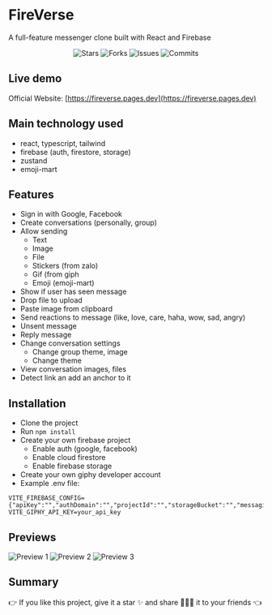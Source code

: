 # FireVerse

A full-feature messenger clone built with React and Firebase

<p align="center">
  <img alt="Stars" src="https://badgen.net/github/stars/napthedev/fireverse">
  <img alt="Forks" src="https://badgen.net/github/forks/napthedev/fireverse">
  <img alt="Issues" src="https://badgen.net/github/issues/napthedev/fireverse">
  <img alt="Commits" src="https://badgen.net/github/commits/napthedev/fireverse">
</p>

## Live demo

Official Website: [https://fireverse.pages.dev](https://fireverse.pages.dev)

## Main technology used

- react, typescript, tailwind
- firebase (auth, firestore, storage)
- zustand
- emoji-mart

## Features

- Sign in with Google, Facebook
- Create conversations (personally, group)
- Allow sending
  - Text
  - Image
  - File
  - Stickers (from zalo)
  - Gif (from giph
  - Emoji (emoji-mart)
- Show if user has seen message
- Drop file to upload
- Paste image from clipboard
- Send reactions to message (like, love, care, haha, wow, sad, angry)
- Unsent message
- Reply message
- Change conversation settings
  - Change group theme, image
  - Change theme
- View conversation images, files
- Detect link an add an anchor to it

## Installation

- Clone the project
- Run `npm install`
- Create your own firebase project
  - Enable auth (google, facebook)
  - Enable cloud firestore
  - Enable firebase storage
- Create your own giphy developer account
- Example .env file:

```env
VITE_FIREBASE_CONFIG={"apiKey":"","authDomain":"","projectId":"","storageBucket":"","messagingSenderId":"","appId":""}
VITE_GIPHY_API_KEY=your_api_key
```

## Previews

![Preview 1](https://res.cloudinary.com/naptest/image/upload/v1644039987/fireverse/preview-1_yujhpl.png)
![Preview 2](https://res.cloudinary.com/naptest/image/upload/v1644039987/fireverse/preview-2_qlxjjf.png)
![Preview 3](https://res.cloudinary.com/naptest/image/upload/v1644039986/fireverse/preview-3_tgqahb.png)

## Summary

👉 If you like this project, give it a star ✨ and share 👨🏻‍💻 it to your friends 👈
